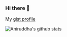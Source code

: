 ### Hi there 👋

My [gist profile](https://gist.github.com/Fameless4ellL)


![Aniruddha's github stats](https://github-readme-stats.vercel.app/api?username=Fameless4ellL&show_icons=true&hide_border=true)


